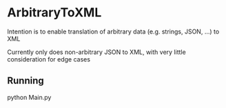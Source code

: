 # ArbitraryToXML
Intention is to enable translation of arbitrary data (e.g. strings, JSON, ...) to XML

Currently only does non-arbitrary JSON to XML, with very little consideration for edge cases

## Running

python Main.py